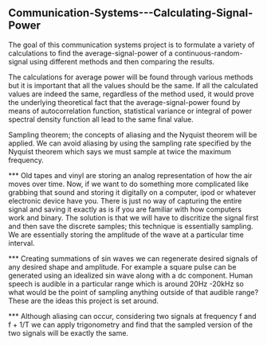 ## Communication-Systems---Calculating-Signal-Power

The goal of this communication systems project is to formulate a variety of calculations to find the average-signal-power of a continuous-random-signal using different methods and then comparing the results. 

The calculations for average power will be found through various methods but it is important that all the values should be the same. If all the calculated values are indeed the same, regardless of the method used, it would prove the underlying theoretical fact that the average-signal-power found by means of autocorrelation function, statistical variance or integral of power spectral density function all lead to the same final value.

Sampling theorem; the concepts of aliasing and the Nyquist theorem will be applied. We can avoid aliasing by using the sampling rate specified by the Nyquist theorem which says we must sample at twice the maximum frequency.


*** Old tapes and vinyl are storing an analog representation of how the air moves over time. Now, if we want to do something more complicated like grabbing that sound and storing it digitally on a computer, ipod or whatever electronic device have you. There is just no way of capturing the entire signal and saving it exactly as is if you are familiar with how computers work and binary. The solution is that we will have to discritize the signal first and then save the discrete samples; this technique is essentially sampling. We are essentially storing the amplitude of the wave at a particular time interval.

*** Creating summations of sin waves we can regenerate desired signals of any desired shape and amplitude. For example a square pulse can be generated using an idealized sin wave along with a dc component. Human speech is audible in a particular range which is around 20Hz -20kHz so what would be the point of sampling anything outside of that audible range? These are the ideas this project is set around.

*** Although aliasing can occur, considering two signals at frequency f and f  + 1/T we can apply trigonometry and find that the sampled version of the two signals will be exactly the same.

